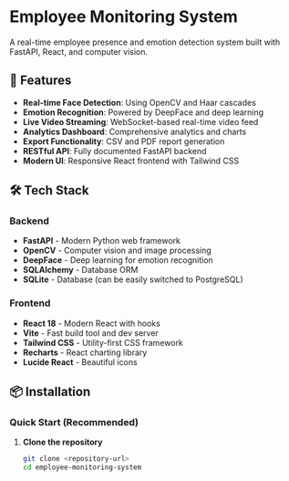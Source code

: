 # Employee Monitoring System

A real-time employee presence and emotion detection system built with FastAPI, React, and computer vision.

## 🚀 Features

- **Real-time Face Detection**: Using OpenCV and Haar cascades
- **Emotion Recognition**: Powered by DeepFace and deep learning
- **Live Video Streaming**: WebSocket-based real-time video feed
- **Analytics Dashboard**: Comprehensive analytics and charts
- **Export Functionality**: CSV and PDF report generation
- **RESTful API**: Fully documented FastAPI backend
- **Modern UI**: Responsive React frontend with Tailwind CSS

## 🛠️ Tech Stack

### Backend
- **FastAPI** - Modern Python web framework
- **OpenCV** - Computer vision and image processing
- **DeepFace** - Deep learning for emotion recognition
- **SQLAlchemy** - Database ORM
- **SQLite** - Database (can be easily switched to PostgreSQL)

### Frontend
- **React 18** - Modern React with hooks
- **Vite** - Fast build tool and dev server
- **Tailwind CSS** - Utility-first CSS framework
- **Recharts** - React charting library
- **Lucide React** - Beautiful icons

## 📦 Installation

### Quick Start (Recommended)

1. **Clone the repository**
   ```bash
   git clone <repository-url>
   cd employee-monitoring-system